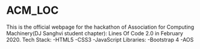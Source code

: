 # ACM_LOC
This is the official webpage for the hackathon of Association for Computing Machinery(DJ Sanghvi student chapter): Lines Of Code 2.0 in February 2020.
Tech Stack:
-HTML5
-CSS3
-JavaScript
Libraries:
-Bootstrap 4
-AOS
